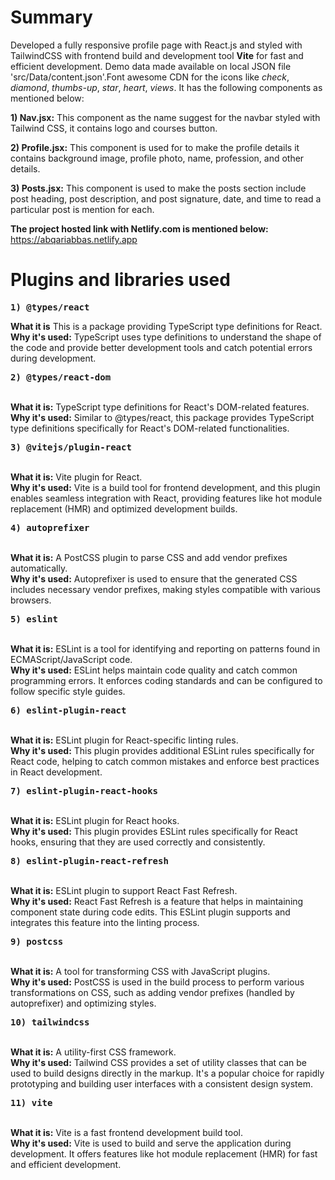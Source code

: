 # Summary

Developed a fully responsive profile page with React.js and styled with TailwindCSS with frontend build and development tool **Vite** for fast and efficient development. Demo data made available on local JSON file 'src/Data/content.json'.Font awesome CDN for the icons like *check*, *diamond*, *thumbs-up*, *star*, *heart*, *views*. It has the following components as mentioned below:  

  
**1) Nav.jsx:** This component as the name suggest for the navbar styled with Tailwind CSS, it contains logo and courses button.  
  
**2) Profile.jsx:** This component is used for to make the profile details it contains background image, profile photo, name, profession, and other details.  
  
**3) Posts.jsx:** This component is used to make the posts section include post heading, post description, and post signature, date, and time to read a particular post is mention for each.  


**The project hosted link with Netlify.com is mentioned below:**  
<a>https://abqariabbas.netlify.app</a>  

# Plugins and libraries used  

**<pre>1) @types/react</pre>**  

**What it is** This is a package providing TypeScript type definitions for React.  
**Why it's used:** TypeScript uses type definitions to understand the shape of the code and provide better development tools and catch potential errors during development.   

**<pre>2) @types/react-dom</pre>**  
**What it is:** TypeScript type definitions for React's DOM-related features.  
**Why it's used:** Similar to @types/react, this package provides TypeScript type definitions specifically for React's DOM-related functionalities.  

**<pre>3) @vitejs/plugin-react</pre>**  
**What it is:** Vite plugin for React.  
**Why it's used:** Vite is a build tool for frontend development, and this plugin enables seamless integration with React, providing features like hot module replacement (HMR) and optimized development builds.  
  
**<pre>4) autoprefixer</pre>**  
**What it is:** A PostCSS plugin to parse CSS and add vendor prefixes automatically.  
**Why it's used:** Autoprefixer is used to ensure that the generated CSS includes necessary vendor prefixes, making styles compatible with various browsers.  
  
**<pre>5) eslint</pre>**  
**What it is:** ESLint is a tool for identifying and reporting on patterns found in ECMAScript/JavaScript code.  
**Why it's used:** ESLint helps maintain code quality and catch common programming errors. It enforces coding standards and can be configured to follow specific style guides.  
  
**<pre>6) eslint-plugin-react</pre>**  
**What it is:** ESLint plugin for React-specific linting rules.  
**Why it's used:** This plugin provides additional ESLint rules specifically for React code, helping to catch common mistakes and enforce best practices in React development.  
  
**<pre>7) eslint-plugin-react-hooks</pre>**  
**What it is:** ESLint plugin for React hooks.  
**Why it's used:** This plugin provides ESLint rules specifically for React hooks, ensuring that they are used correctly and consistently.  
  
**<pre>8) eslint-plugin-react-refresh</pre>**  
**What it is:** ESLint plugin to support React Fast Refresh.  
**Why it's used:** React Fast Refresh is a feature that helps in maintaining component state during code edits. This ESLint plugin supports and integrates this feature into the linting process.  
  
**<pre>9) postcss</pre>**  
**What it is:** A tool for transforming CSS with JavaScript plugins.  
**Why it's used:** PostCSS is used in the build process to perform various transformations on CSS, such as adding vendor prefixes (handled by autoprefixer) and optimizing styles.  
  
**<pre>10) tailwindcss</pre>**  
**What it is:** A utility-first CSS framework.  
**Why it's used:** Tailwind CSS provides a set of utility classes that can be used to build designs directly in the markup. It's a popular choice for rapidly prototyping and building user interfaces with a consistent design system.  
  
**<pre>11) vite</pre>**  
**What it is:** Vite is a fast frontend development build tool.  
**Why it's used:** Vite is used to build and serve the application during development. It offers features like hot module replacement (HMR) for fast and efficient development.

  
